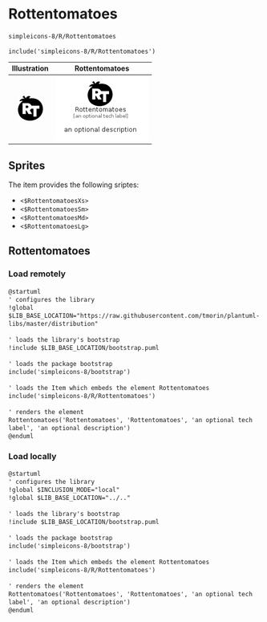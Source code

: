 # Rottentomatoes


```text
simpleicons-8/R/Rottentomatoes
```

```text
include('simpleicons-8/R/Rottentomatoes')
```



| Illustration | Rottentomatoes |
| :---: | :---: |
| ![illustration for Illustration](../../simpleicons-8/R/Rottentomatoes.png) | ![illustration for Rottentomatoes](../../simpleicons-8/R/Rottentomatoes.Local.png) |



## Sprites
The item provides the following sriptes:

- `<$RottentomatoesXs>`
- `<$RottentomatoesSm>`
- `<$RottentomatoesMd>`
- `<$RottentomatoesLg>`





## Rottentomatoes

### Load remotely
```plantuml
@startuml
' configures the library
!global $LIB_BASE_LOCATION="https://raw.githubusercontent.com/tmorin/plantuml-libs/master/distribution"

' loads the library's bootstrap
!include $LIB_BASE_LOCATION/bootstrap.puml

' loads the package bootstrap
include('simpleicons-8/bootstrap')

' loads the Item which embeds the element Rottentomatoes
include('simpleicons-8/R/Rottentomatoes')

' renders the element
Rottentomatoes('Rottentomatoes', 'Rottentomatoes', 'an optional tech label', 'an optional description')
@enduml
```

### Load locally
```plantuml
@startuml
' configures the library
!global $INCLUSION_MODE="local"
!global $LIB_BASE_LOCATION="../.."

' loads the library's bootstrap
!include $LIB_BASE_LOCATION/bootstrap.puml

' loads the package bootstrap
include('simpleicons-8/bootstrap')

' loads the Item which embeds the element Rottentomatoes
include('simpleicons-8/R/Rottentomatoes')

' renders the element
Rottentomatoes('Rottentomatoes', 'Rottentomatoes', 'an optional tech label', 'an optional description')
@enduml
```

